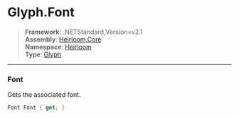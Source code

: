 # Glyph.Font

> **Framework**: .NETStandard,Version=v2.1  
> **Assembly**: [Heirloom.Core][0]  
> **Namespace**: [Heirloom][0]  
> **Type**: [Glyph][1]

--------------------------------------------------------------------------------

### Font

Gets the associated font.

```cs
Font Font { get; }
```

[0]: ../Heirloom.Core.md
[1]: Heirloom.Glyph.md

